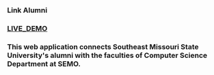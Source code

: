 ### Link Alumni
### <a href="https://linkalumni20221127203158.azurewebsites.net/">LIVE_DEMO</a>
### This web application connects Southeast Missouri State University's alumni with the faculties of Computer Science Department at SEMO.

